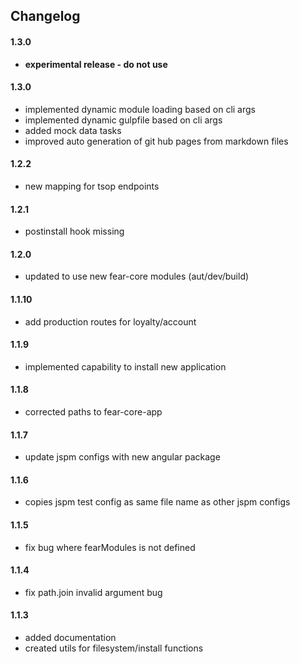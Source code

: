 
## **Changelog**

#### **1.3.0**
- **experimental release - do not use**

#### **1.3.0**
- implemented dynamic module loading based on cli args
- implemented dynamic gulpfile based on cli args
- added mock data tasks
- improved auto generation of git hub pages from markdown files

#### **1.2.2**
- new mapping for tsop endpoints

#### **1.2.1**
- postinstall hook missing

#### **1.2.0**
- updated to use new fear-core modules (aut/dev/build)

#### **1.1.10**
- add production routes for loyalty/account

#### **1.1.9**
- implemented capability to install new application

#### **1.1.8**
- corrected paths to fear-core-app

#### **1.1.7**
- update jspm configs with new angular package

#### **1.1.6**
- copies jspm test config as same file name as other jspm configs

#### **1.1.5**
- fix bug where fearModules is not defined

#### **1.1.4**
- fix path.join invalid argument bug

#### **1.1.3**
- added documentation
- created utils for filesystem/install functions

